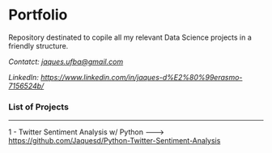 # Portfolio

Repository destinated to copile all my relevant Data Science projects in a friendly structure.

*Contatct: jaques.ufba@gmail.com*

*LinkedIn: https://www.linkedin.com/in/jaques-d%E2%80%99erasmo-7156524b/*



### List of Projects
---

1 - Twitter Sentiment Analysis w/ Python ---> https://github.com/Jaquesd/Python-Twitter-Sentiment-Analysis